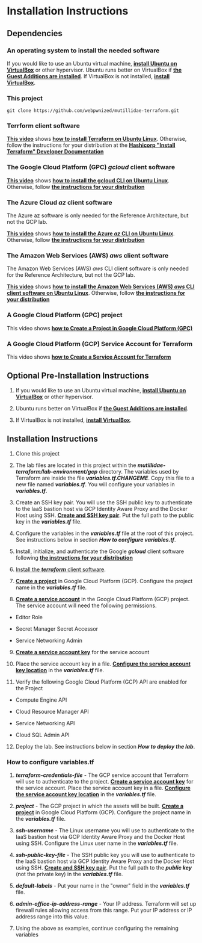 # Installation Instructions

## Dependencies

### An operating system to install the needed software

If you would like to use an Ubuntu virtual machine, [**install Ubuntu on VirtualBox**](https://www.youtube.com/watch?v=Cazzls2sZVk) or other hypervisor. Ubuntu runs better on VirtualBox if [**the Guest Additions are installed**](https://www.youtube.com/watch?v=AuJGvJoMrgQ). If VirtualBox is not installed, [**install VirtualBox**](https://www.youtube.com/watch?v=61GhP8DsQMw).

### This project

`git clone https://github.com/webpwnized/mutillidae-terraform.git`

### Terrform client software

[**This video**](https://www.youtube.com/watch?v=LM3RLgNu7tU) shows [**how to install Terraform on Ubuntu Linux**](https://www.youtube.com/watch?v=LM3RLgNu7tU). Otherwise, follow the instructions for your distribution at the [**Hashicorp "Install Terraform" Developer Documentation**](https://developer.hashicorp.com/terraform/tutorials/aws-get-started/install-cli)

### The Google Cloud Platform (GPC) *gcloud* client software

[**This video**](https://www.youtube.com/watch?v=04GONi_U6zU) shows [**how to install the gcloud CLI on Ubuntu Linux**](https://www.youtube.com/watch?v=04GONi_U6zU). Otherwise, follow [**the instructions for your distribution**](https://cloud.google.com/sdk/docs/install#linux)

### The Azure Cloud *az* client software

The Azure az software is only needed for the Reference Architecture, but not the GCP lab.

[**This video**](https://www.youtube.com/watch?v=phJqcX-fcOw) shows [**how to install the Azure *az* CLI on Ubuntu Linux**](https://www.youtube.com/watch?v=phJqcX-fcOw). Otherwise, follow [**the instructions for your distribution**](https://learn.microsoft.com/en-us/cli/azure/install-azure-cli-linux?pivots=apt)

### The Amazon Web Services (AWS) *aws* client software

The Amazon Web Services (AWS) *aws* CLI client software is only needed for the Reference Architecture, but not the GCP lab.

[**This video**](https://www.youtube.com/watch?v=W7YFIzdxflc) shows [**how to install the Amazon Web Services (AWS) *aws* CLI client software on Ubuntu Linux**](https://www.youtube.com/watch?v=W7YFIzdxflc). Otherwise, follow [**the instructions for your distribution**](https://docs.aws.amazon.com/cli/latest/userguide/getting-started-install.html)

### A Google Cloud Platform (GPC) project

This video shows [**how to Create a Project in Google Cloud Platform (GPC)**](https://www.youtube.com/watch?v=qUgfKkeJ29Y "How to Create a Project in Google Cloud Platform (GPC)")

### A Google Cloud Platform (GCP) Service Account for Terraform

This video shows [**how to Create a Service Account for Terraform**](https://www.youtube.com/watch?v=hMcVrKgX30w "How to Create a Service Account for Terraform")

## Optional Pre-Installation Instructions

1. If you would like to use an Ubuntu virtual machine, [**install Ubuntu on VirtualBox**](https://www.youtube.com/watch?v=Cazzls2sZVk) or other hypervisor. 

2. Ubuntu runs better on VirtualBox if [**the Guest Additions are installed**](https://www.youtube.com/watch?v=AuJGvJoMrgQ). 

3. If VirtualBox is not installed, [**install VirtualBox**](https://www.youtube.com/watch?v=61GhP8DsQMw).

## Installation Instructions

1. Clone this project

2. The lab files are located in this project within the ***mutillidae-terraform/lab-environment/gcp*** directory. The variables used by Terraform are inside the file ***variables.tf.CHANGEME***. Copy this file to a new file named ***variables.tf***. You will configure your variables in ***variables.tf***.

3. Create an SSH key pair. You will use the SSH public key to authenticate to the IaaS bastion host via GCP Identity Aware Proxy and the Docker Host using SSH. [**Create and SSH key pair**](https://www.youtube.com/watch?v=eUwOlc9HfZs "Linux Basics: How to Create SSH Key"). Put the full path to the public key in the ***variables.tf*** file.

4. Configure the variables in the ***variables.tf*** file at the root of this project. See instructions below in section ***How to configure variables.tf***.

5. Install, initialize, and authenticate the Google ***gcloud*** client software following [**the instructions for your distribution**](https://cloud.google.com/sdk/docs/install#linux "the instructions for your distribution")

6. [Install the ***terraform*** client software](https://developer.hashicorp.com/terraform/tutorials/aws-get-started/install-cli).

7. [**Create a project**](https://www.youtube.com/watch?v=qUgfKkeJ29Y "How to Create a Project in Google Cloud Platform (GPC)") in Google Cloud Platform (GCP). Configure the project name in the ***variables.tf*** file.

8. [**Create a service account**](https://www.youtube.com/watch?v=hMcVrKgX30w "How to Create a Service Account for Terraform") in the Google Cloud Platform (GCP) project. The service account will need the following permissions.

* Editor Role

* Secret Manager Secret Accessor

* Service Networking  Admin



9. [**Create a service account key**](https://www.youtube.com/watch?v=hMcVrKgX30w "How to Create a Service Account for Terraform") for the service account

10. Place the service account key in a file. [**Configure the service account key location**](https://www.youtube.com/watch?v=hMcVrKgX30w "How to Create a Service Account for Terraform") in the ***variables.tf*** file.

11. Verify the following Google Cloud Platform (GCP) API are enabled for the Project

* Compute Engine API

* Cloud Resource Manager API

* Service Networking API

* Cloud SQL Admin API



12. Deploy the lab. See instructions below in section ***How to deploy the lab***.



### How to configure variables.tf



1. ***terraform-credentials-file*** - The GCP service account that Terraform will use to authenticate to the project. [**Create a service account key**](https://www.youtube.com/watch?v=hMcVrKgX30w "How to Create a Service Account for Terraform") for the service account. Place the service account key in a file. [**Configure the service account key location**](https://www.youtube.com/watch?v=hMcVrKgX30w "How to Create a Service Account for Terraform") in the ***variables.tf*** file.

2. ***project*** - The GCP project in which the assets will be built. [**Create a project**](https://www.youtube.com/watch?v=qUgfKkeJ29Y "How to Create a Project in Google Cloud Platform (GPC)") in Google Cloud Platform (GCP). Configure the project name in the ***variables.tf*** file.

3. ***ssh-username*** - The Linux username you will use to authenticate to the IaaS bastion host via GCP Identity Aware Proxy and the Docker Host using SSH. Configure the Linux user name in the ***variables.tf*** file.

4. ***ssh-public-key-file*** - The SSH public key you will use to authenticate to the IaaS bastion host via GCP Identity Aware Proxy and the Docker Host using SSH. [**Create and SSH key pair**](https://www.youtube.com/watch?v=eUwOlc9HfZs "Linux Basics: How to Create SSH Key"). Put the full path to the ***public key*** (not the private key) in the ***variables.tf*** file.

5. ***default-labels*** - Put your name in the "owner" field in the ***variables.tf*** file.

6. ***admin-office-ip-address-range*** - Your IP address. Terraform will set up firewall rules allowing access from this range. Put your IP address or IP address range into this value.

7. Using the above as examples, continue configuring the remaining variables
